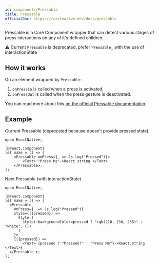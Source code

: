 ```yaml
---
id: components/Pressable
title: Pressable
officialDoc: https://reactnative.dev/docs/pressable
---
```


Pressable is a Core Component wrapper that can detect various stages of press interactions on any of it's defined children.

⚠️ Current `Pressable` is deprecated, prefer `Pressable_` with the use of interactionState

## How it works

On an element wrapped by `Pressable`:

1. `onPressIn` is called when a press is activated.
2. `onPressOut` is called when the press gesture is deactivated.

You can read more about this [on the official Pressable documentation](https://reactnative.dev/docs/pressable).

## Example

Current Pressable (deprecated because doesn't provide pressed state).

```reason
open ReactNative;

[@react.component]
let make = () => {
    <Pressable onPress={_ => Js.log("Pressed")}>
        <Text> "Press Me"->React.string </Text>
    </Pressable>;
};
```

Next Pressable (with interactionState)

```reason
open ReactNative;

[@react.component]
let make = () => {
  <Pressable_
    onPress={_ => Js.log("Pressed")}
    style={({pressed}) =>
      Style.(
        style(~backgroundColor=pressed ? "rgb(210, 230, 255)" : "white", ())
      )
    }>
    {({pressed}) =>
        <Text> {pressed ? "Pressed!" : "Press Me"}->React.string </Text>}
  </Pressable_>;
};
```
